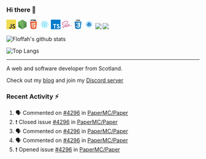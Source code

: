 ### Hi there 👋

<img src="https://raw.githubusercontent.com/github/explore/80688e429a7d4ef2fca1e82350fe8e3517d3494d/topics/javascript/javascript.png" height="25"/>  <img src="https://raw.githubusercontent.com/github/explore/80688e429a7d4ef2fca1e82350fe8e3517d3494d/topics/nodejs/nodejs.png" height="25"/>  <img src="https://raw.githubusercontent.com/github/explore/80688e429a7d4ef2fca1e82350fe8e3517d3494d/topics/html/html.png" height="25"/>  <img src="https://raw.githubusercontent.com/github/explore/80688e429a7d4ef2fca1e82350fe8e3517d3494d/topics/react/react.png" height="25"/>  <img src="https://raw.githubusercontent.com/github/explore/80688e429a7d4ef2fca1e82350fe8e3517d3494d/topics/typescript/typescript.png" height="25"/>  <img src="https://raw.githubusercontent.com/github/explore/80688e429a7d4ef2fca1e82350fe8e3517d3494d/topics/sass/sass.png" height="25"/>  <img src="https://raw.githubusercontent.com/github/explore/80688e429a7d4ef2fca1e82350fe8e3517d3494d/topics/css/css.png" height="25"/>  <img src="https://raw.githubusercontent.com/github/explore/80688e429a7d4ef2fca1e82350fe8e3517d3494d/topics/webpack/webpack.png" height="25"/>  <img src="https://avatars0.githubusercontent.com/u/20165699?s=200&v=4" height="25"/>  <img src="https://avatars1.githubusercontent.com/u/12101536?s=200&v=4" height="25"/>

![Floffah's github stats](https://github-readme-stats.vercel.app/api?username=floffah&count_private=true&show_icons=true&theme=default)

![Top Langs](https://github-readme-stats.vercel.app/api/top-langs/?username=floffah&layout=compact&theme=default)

---

A web and software developer from Scotland.

Check out my [blog](https://blog.floffah.dev) and join my [Discord server](https://discord.gg/bc8Y2y9)

### Recent Activity ⚡
<!--START_SECTION:activity-->
1. 🗣 Commented on [#4296](https://github.com//PaperMC/Paper/issues/4296) in [PaperMC/Paper](https://github.com//PaperMC/Paper)
2. ❗️ Closed issue [#4296](https://github.com//PaperMC/Paper/issues/4296) in [PaperMC/Paper](https://github.com//PaperMC/Paper)
3. 🗣 Commented on [#4296](https://github.com//PaperMC/Paper/issues/4296) in [PaperMC/Paper](https://github.com//PaperMC/Paper)
4. 🗣 Commented on [#4296](https://github.com//PaperMC/Paper/issues/4296) in [PaperMC/Paper](https://github.com//PaperMC/Paper)
5. ❗️ Opened issue [#4296](https://github.com//PaperMC/Paper/issues/4296) in [PaperMC/Paper](https://github.com//PaperMC/Paper)
<!--END_SECTION:activity-->
